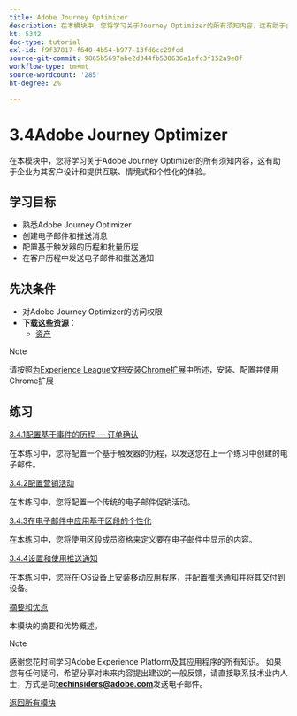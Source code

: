 ```yaml
---
title: Adobe Journey Optimizer
description: 在本模块中，您将学习关于Journey Optimizer的所有须知内容，这有助于企业为其客户设计和提供互联、情境式和个性化的体验。
kt: 5342
doc-type: tutorial
exl-id: f9f37817-f640-4b54-b977-13fd6cc29fcd
source-git-commit: 9865b5697abe2d344fb530636a1afc3f152a9e8f
workflow-type: tm+mt
source-wordcount: '285'
ht-degree: 2%

---
```


# 3.4Adobe Journey Optimizer

在本模块中，您将学习关于Adobe Journey Optimizer的所有须知内容，这有助于企业为其客户设计和提供互联、情境式和个性化的体验。

## 学习目标

- 熟悉Adobe Journey Optimizer
- 创建电子邮件和推送消息
- 配置基于触发器的历程和批量历程
- 在客户历程中发送电子邮件和推送通知

## 先决条件

- 对Adobe Journey Optimizer的访问权限
- **下载这些资源**：
   - [资产](./../../../assets/ajo/CitiSignal-images.zip)

>[!NOTE]
>
>请按照[为Experience League文档安装Chrome扩展](../../gettingstarted/gettingstarted/ex1.md)中所述，安装、配置并使用Chrome扩展

## 练习

[3.4.1配置基于事件的历程 — 订单确认](./ex1.md)

在本练习中，您将配置一个基于触发器的历程，以发送您在上一个练习中创建的电子邮件。

[3.4.2配置营销活动](./ex2.md)

在本练习中，您将配置一个传统的电子邮件促销活动。

[3.4.3在电子邮件中应用基于区段的个性化](./ex3.md)

在本练习中，您将使用区段成员资格来定义要在电子邮件中显示的内容。

[3.4.4设置和使用推送通知](./ex4.md)

在本练习中，您将在iOS设备上安装移动应用程序，并配置推送通知并将其交付到设备。

[摘要和优点](./summary.md)

本模块的摘要和优势概述。

>[!NOTE]
>
>感谢您花时间学习Adobe Experience Platform及其应用程序的所有知识。 如果您有任何疑问，希望分享对未来内容提出建议的一般反馈，请直接联系技术业内人士，方式是向&#x200B;**techinsiders@adobe.com**&#x200B;发送电子邮件。

[返回所有模块](../../../overview.md)
